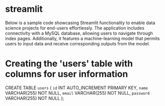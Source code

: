 # streamlit

Below is a sample code showcasing Streamlit functionality to enable data science projects for end-users effortlessly. The application includes connectivity with a MySQL database, allowing users to navigate through index pages. Additionally, it features a machine-learning model that permits users to input data and receive corresponding outputs from the model.


# Creating the 'users' table with columns for user information
CREATE TABLE `users` (
    `id` INT AUTO_INCREMENT PRIMARY KEY,
    `name` VARCHAR(255) NOT NULL,
    `email` VARCHAR(255) NOT NULL,
    `password` VARCHAR(255) NOT NULL
);
